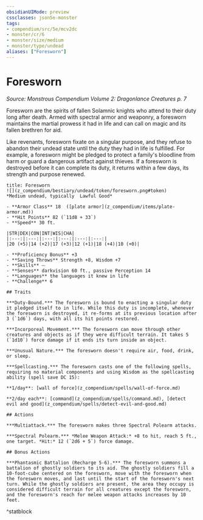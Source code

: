 ```yaml
---
obsidianUIMode: preview
cssclasses: json5e-monster
tags:
- compendium/src/5e/mcv2dc
- monster/cr/6
- monster/size/medium
- monster/type/undead
aliases: ["Foresworn"]
---
```

# Foresworn
*Source: Monstrous Compendium Volume 2: Dragonlance Creatures p. 7*  

Foresworn are the spirits of fallen Solamnic knights who attend to their duty long after death. Armed with spectral armor and weaponry, a foresworn maintains the martial prowess it had in life and can call on magic and its fallen brethren for aid.

Like revenants, foresworn fixate on a singular purpose, and they refuse to abandon their undead state until the duty they had in life is fulfilled. For example, a foresworn might be pledged to protect a family's bloodline from harm or guard a dangerous artifact against thieves. If a foresworn is destroyed before it can complete its duty, it returns within a few days, its strength and purpose renewed.

```ad-statblock
title: Foresworn
![](z_compendium/bestiary/undead/token/foresworn.png#token)
*Medium undead, typically  Lawful Good*

- **Armor Class** 18  ([plate armor](z_compendium/items/plate-armor.md))
- **Hit Points** 82 (`11d8 + 33`)
- **Speed** 30 ft.

|STR|DEX|CON|INT|WIS|CHA|
|:---:|:---:|:---:|:---:|:---:|:---:|
|20 (+5)|14 (+2)|17 (+3)|12 (+1)|18 (+4)|10 (+0)|

- **Proficiency Bonus** +3
- **Saving Throws** Strength +8, Wisdom +7
- **Skills** ⏤
- **Senses** darkvision 60 ft., passive Perception 14
- **Languages** the languages it knew in life
- **Challenge** 6

## Traits

***Duty-Bound.*** The foresworn is bound to enacting a singular duty it pledged itself to in life. While this duty is incomplete, whenever the foresworn is destroyed, it re-forms at its previous location after 3 (`1d6`) days, with all its hit points restored.

***Incorporeal Movement.*** The foresworn can move through other creatures and objects as if they were difficult terrain. It takes 5 (`1d10`) force damage if it ends its turn inside an object.

***Unusual Nature.*** The foresworn doesn't require air, food, drink, or sleep.

***Spellcasting.*** The foresworn casts one of the following spells, requiring no material components and using Wisdom as the spellcasting ability (spell save DC 15):

**1/day**: [wall of force](z_compendium/spells/wall-of-force.md)

**2/day each**: [command](z_compendium/spells/command.md), [detect evil and good](z_compendium/spells/detect-evil-and-good.md)

## Actions

***Multiattack.*** The foresworn makes three Spectral Polearm attacks.

***Spectral Polearm.*** *Melee Weapon Attack:* +8 to hit, reach 5 ft., one target. *Hit:* 12 (`2d6 + 5`) force damage.

## Bonus Actions

***Phantasmic Battalion (Recharge 5-6).*** The foresworn summons a battalion of ghostly soldiers to its aid. The ghostly soldiers fill a 10-foot-cube centered on the foresworn, move with the foresworn when the foresworn moves, and last until the start of the foresworn's next turn. While the ghostly soldiers are present, the area they occupy is considered difficult terrain for all creatures except the foresworn, and the foresworn's reach for melee weapon attacks increases by 10 feet.
```
^statblock